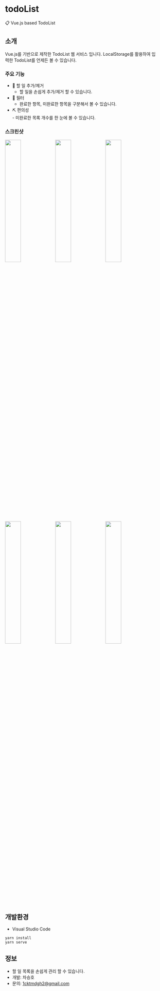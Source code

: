 # todoList
📋 Vue.js based TodoList

## 소개
Vue.js를 기반으로 제작한 TodoList 웹 서비스 입니다.
LocalStorage를 활용하여 입력한 TodoList를 언제든 볼 수 있습니다.

### 주요 기능	
  - 📝 할 일 추가/제거	
    - 할 일을 손쉽게 추가/제거 할 수 있습니다.	
  - 🔗 필터	
    - 완료한 항목, 미완료한 항목을 구분해서 볼 수 있습니다.	
  -  ⛏ 편의성	
    - 미완료한 목록 개수를 한 눈에 볼 수 있습니다.

### 스크린샷

<div>
  <img src="https://user-images.githubusercontent.com/51149996/73795634-704b6800-47ee-11ea-880e-a56d8fdfdda8.jpg" width="32%">
  <img src="https://user-images.githubusercontent.com/51149996/73795655-7fcab100-47ee-11ea-8646-e05dae54bc13.jpg" width="32%">
  <img src="https://user-images.githubusercontent.com/51149996/73795757-c91b0080-47ee-11ea-9654-840dbe709051.jpg" width="32%">
</div>
<div>
  <img src="https://user-images.githubusercontent.com/51149996/73795659-822d0b00-47ee-11ea-9c1e-6eff9726fde6.jpg" width="32%">
  <img src="https://user-images.githubusercontent.com/51149996/73795666-86592880-47ee-11ea-8d58-c1655751ce58.jpg" width="32%">
  <img src="https://user-images.githubusercontent.com/51149996/73795668-878a5580-47ee-11ea-9edb-3c9fdcbaecbe.jpg" width="32%">
</div>

## 개발환경
- Visual Studio Code
```
yarn install
yarn serve
```

## 정보
- 할 일 목록을 손쉽게 관리 할 수 있습니다.
- 개발: 차승호
- 문의: 1cktmdgh2@gmail.com
